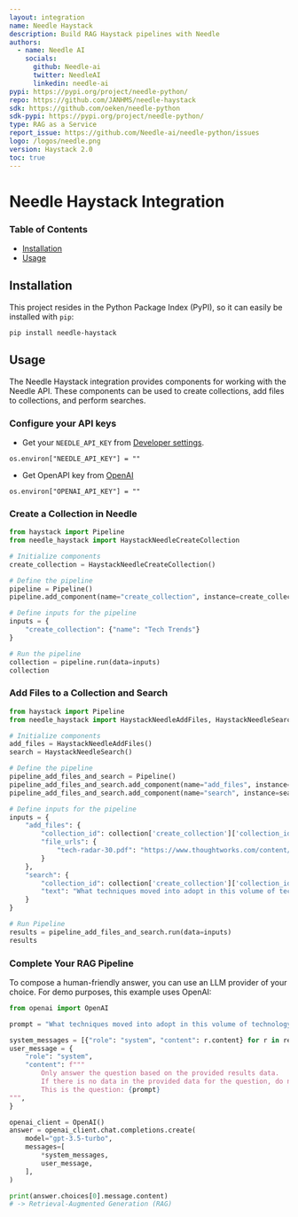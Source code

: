 ```yaml
---
layout: integration
name: Needle Haystack
description: Build RAG Haystack pipelines with Needle
authors:
  - name: Needle AI
    socials:
      github: Needle-ai
      twitter: NeedleAI
      linkedin: needle-ai
pypi: https://pypi.org/project/needle-python/
repo: https://github.com/JANHMS/needle-haystack
sdk: https://github.com/oeken/needle-python
sdk-pypi: https://pypi.org/project/needle-python/
type: RAG as a Service
report_issue: https://github.com/Needle-ai/needle-python/issues
logo: /logos/needle.png
version: Haystack 2.0
toc: true
---
```


# Needle Haystack Integration

### **Table of Contents**

- [Installation](#installation)
- [Usage](#usage)

## Installation

This project resides in the Python Package Index (PyPI), so it can easily be installed with `pip`:

```console
pip install needle-haystack
```

## Usage

The Needle Haystack integration provides components for working with the Needle API. These components can be used to create collections, add files to collections, and perform searches.

### Configure your API keys

- Get your `NEEDLE_API_KEY` from [Developer settings](https://needle-ai.com/dashboard/settings/developer).

```
os.environ["NEEDLE_API_KEY"] = ""
```

- Get OpenAPI key from [OpenAI](https://platform.openai.com/)

```
os.environ["OPENAI_API_KEY"] = ""
```

### Create a Collection in Needle

```python
from haystack import Pipeline
from needle_haystack import HaystackNeedleCreateCollection

# Initialize components
create_collection = HaystackNeedleCreateCollection()

# Define the pipeline
pipeline = Pipeline()
pipeline.add_component(name="create_collection", instance=create_collection)

# Define inputs for the pipeline
inputs = {
    "create_collection": {"name": "Tech Trends"}
}

# Run the pipeline
collection = pipeline.run(data=inputs)
collection
```

### Add Files to a Collection and Search

```python
from haystack import Pipeline
from needle_haystack import HaystackNeedleAddFiles, HaystackNeedleSearch

# Initialize components
add_files = HaystackNeedleAddFiles()
search = HaystackNeedleSearch()

# Define the pipeline
pipeline_add_files_and_search = Pipeline()
pipeline_add_files_and_search.add_component(name="add_files", instance=add_files)
pipeline_add_files_and_search.add_component(name="search", instance=search)

# Define inputs for the pipeline
inputs = {
    "add_files": {
        "collection_id": collection['create_collection']['collection_id'],
        "file_urls": {
            "tech-radar-30.pdf": "https://www.thoughtworks.com/content/dam/thoughtworks/documents/radar/2024/04/tr_technology_radar_vol_30_en.pdf"
        }
    },
    "search": {
        "collection_id": collection['create_collection']['collection_id'],
        "text": "What techniques moved into adopt in this volume of technology radar?"
    }
}

# Run Pipeline
results = pipeline_add_files_and_search.run(data=inputs)
results
```

### Complete Your RAG Pipeline

To compose a human-friendly answer, you can use an LLM provider of your choice. For demo purposes, this example uses OpenAI:

```python
from openai import OpenAI

prompt = "What techniques moved into adopt in this volume of technology radar?"

system_messages = [{"role": "system", "content": r.content} for r in results["search"]["results"]]
user_message = {
    "role": "system",
    "content": f"""
        Only answer the question based on the provided results data.
        If there is no data in the provided data for the question, do not try to generate an answer.
        This is the question: {prompt}
""",
}

openai_client = OpenAI()
answer = openai_client.chat.completions.create(
    model="gpt-3.5-turbo",
    messages=[
        *system_messages,
        user_message,
    ],
)

print(answer.choices[0].message.content)
# -> Retrieval-Augmented Generation (RAG)
```

